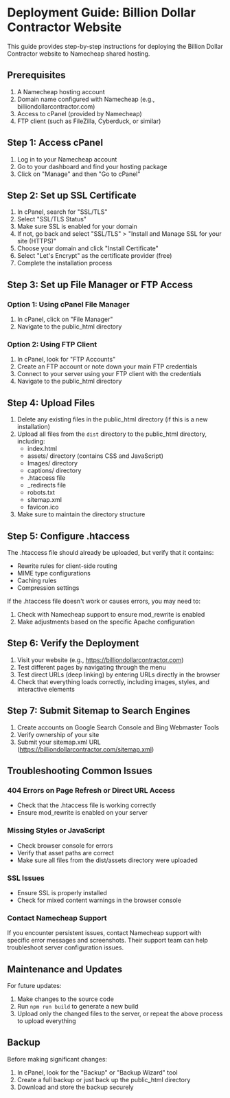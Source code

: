 # Deployment Guide: Billion Dollar Contractor Website

This guide provides step-by-step instructions for deploying the Billion Dollar Contractor website to Namecheap shared hosting.

## Prerequisites

1. A Namecheap hosting account
2. Domain name configured with Namecheap (e.g., billiondollarcontractor.com)
3. Access to cPanel (provided by Namecheap)
4. FTP client (such as FileZilla, Cyberduck, or similar)

## Step 1: Access cPanel

1. Log in to your Namecheap account
2. Go to your dashboard and find your hosting package
3. Click on "Manage" and then "Go to cPanel"

## Step 2: Set up SSL Certificate

1. In cPanel, search for "SSL/TLS"
2. Select "SSL/TLS Status"
3. Make sure SSL is enabled for your domain
4. If not, go back and select "SSL/TLS" > "Install and Manage SSL for your site (HTTPS)"
5. Choose your domain and click "Install Certificate"
6. Select "Let's Encrypt" as the certificate provider (free)
7. Complete the installation process

## Step 3: Set up File Manager or FTP Access

### Option 1: Using cPanel File Manager
1. In cPanel, click on "File Manager"
2. Navigate to the public_html directory

### Option 2: Using FTP Client
1. In cPanel, look for "FTP Accounts"
2. Create an FTP account or note down your main FTP credentials
3. Connect to your server using your FTP client with the credentials
4. Navigate to the public_html directory

## Step 4: Upload Files

1. Delete any existing files in the public_html directory (if this is a new installation)
2. Upload all files from the `dist` directory to the public_html directory, including:
   - index.html
   - assets/ directory (contains CSS and JavaScript)
   - Images/ directory
   - captions/ directory
   - .htaccess file
   - _redirects file
   - robots.txt
   - sitemap.xml
   - favicon.ico
3. Make sure to maintain the directory structure

## Step 5: Configure .htaccess

The .htaccess file should already be uploaded, but verify that it contains:
- Rewrite rules for client-side routing
- MIME type configurations
- Caching rules
- Compression settings

If the .htaccess file doesn't work or causes errors, you may need to:
1. Check with Namecheap support to ensure mod_rewrite is enabled
2. Make adjustments based on the specific Apache configuration

## Step 6: Verify the Deployment

1. Visit your website (e.g., https://billiondollarcontractor.com)
2. Test different pages by navigating through the menu
3. Test direct URLs (deep linking) by entering URLs directly in the browser
4. Check that everything loads correctly, including images, styles, and interactive elements

## Step 7: Submit Sitemap to Search Engines

1. Create accounts on Google Search Console and Bing Webmaster Tools
2. Verify ownership of your site
3. Submit your sitemap.xml URL (https://billiondollarcontractor.com/sitemap.xml)

## Troubleshooting Common Issues

### 404 Errors on Page Refresh or Direct URL Access
- Check that the .htaccess file is working correctly
- Ensure mod_rewrite is enabled on your server

### Missing Styles or JavaScript
- Check browser console for errors
- Verify that asset paths are correct
- Make sure all files from the dist/assets directory were uploaded

### SSL Issues
- Ensure SSL is properly installed
- Check for mixed content warnings in the browser console

### Contact Namecheap Support
If you encounter persistent issues, contact Namecheap support with specific error messages and screenshots. Their support team can help troubleshoot server configuration issues.

## Maintenance and Updates

For future updates:
1. Make changes to the source code
2. Run `npm run build` to generate a new build
3. Upload only the changed files to the server, or repeat the above process to upload everything

## Backup

Before making significant changes:
1. In cPanel, look for the "Backup" or "Backup Wizard" tool
2. Create a full backup or just back up the public_html directory
3. Download and store the backup securely 